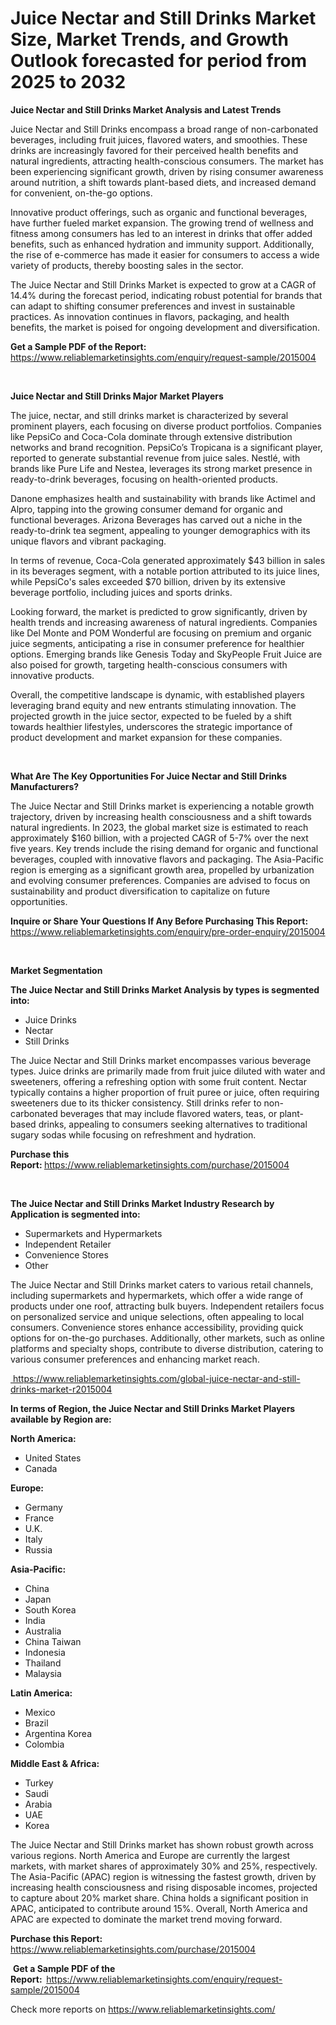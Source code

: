 <p><h1>Juice Nectar and Still Drinks Market Size, Market Trends, and Growth Outlook forecasted for period from 2025 to 2032</h1></p><p><strong>Juice Nectar and Still Drinks Market Analysis and Latest Trends</strong></p>
<p><p>Juice Nectar and Still Drinks encompass a broad range of non-carbonated beverages, including fruit juices, flavored waters, and smoothies. These drinks are increasingly favored for their perceived health benefits and natural ingredients, attracting health-conscious consumers. The market has been experiencing significant growth, driven by rising consumer awareness around nutrition, a shift towards plant-based diets, and increased demand for convenient, on-the-go options.</p><p>Innovative product offerings, such as organic and functional beverages, have further fueled market expansion. The growing trend of wellness and fitness among consumers has led to an interest in drinks that offer added benefits, such as enhanced hydration and immunity support. Additionally, the rise of e-commerce has made it easier for consumers to access a wide variety of products, thereby boosting sales in the sector.</p><p>The Juice Nectar and Still Drinks Market is expected to grow at a CAGR of 14.4% during the forecast period, indicating robust potential for brands that can adapt to shifting consumer preferences and invest in sustainable practices. As innovation continues in flavors, packaging, and health benefits, the market is poised for ongoing development and diversification.</p></p>
<p><strong>Get a Sample PDF of the Report:&nbsp;</strong> <a href="https://www.reliablemarketinsights.com/enquiry/request-sample/2015004?utm_campaign=2136&utm_medium=2&utm_source=Github&utm_content=ia&utm_term=14022025&utm_id=juice-nectar-and-still-drinks">https://www.reliablemarketinsights.com/enquiry/request-sample/2015004</a></p>
<p>&nbsp;</p>
<p><strong>Juice Nectar and Still Drinks Major Market Players</strong></p>
<p><p>The juice, nectar, and still drinks market is characterized by several prominent players, each focusing on diverse product portfolios. Companies like PepsiCo and Coca-Cola dominate through extensive distribution networks and brand recognition. PepsiCo’s Tropicana is a significant player, reported to generate substantial revenue from juice sales. Nestlé, with brands like Pure Life and Nestea, leverages its strong market presence in ready-to-drink beverages, focusing on health-oriented products.</p><p>Danone emphasizes health and sustainability with brands like Actimel and Alpro, tapping into the growing consumer demand for organic and functional beverages. Arizona Beverages has carved out a niche in the ready-to-drink tea segment, appealing to younger demographics with its unique flavors and vibrant packaging. </p><p>In terms of revenue, Coca-Cola generated approximately $43 billion in sales in its beverages segment, with a notable portion attributed to its juice lines, while PepsiCo's sales exceeded $70 billion, driven by its extensive beverage portfolio, including juices and sports drinks. </p><p>Looking forward, the market is predicted to grow significantly, driven by health trends and increasing awareness of natural ingredients. Companies like Del Monte and POM Wonderful are focusing on premium and organic juice segments, anticipating a rise in consumer preference for healthier options. Emerging brands like Genesis Today and SkyPeople Fruit Juice are also poised for growth, targeting health-conscious consumers with innovative products.</p><p>Overall, the competitive landscape is dynamic, with established players leveraging brand equity and new entrants stimulating innovation. The projected growth in the juice sector, expected to be fueled by a shift towards healthier lifestyles, underscores the strategic importance of product development and market expansion for these companies.</p></p>
<p>&nbsp;</p>
<p><strong>What Are The Key Opportunities For Juice Nectar and Still Drinks Manufacturers?</strong></p>
<p><p>The Juice Nectar and Still Drinks market is experiencing a notable growth trajectory, driven by increasing health consciousness and a shift towards natural ingredients. In 2023, the global market size is estimated to reach approximately $160 billion, with a projected CAGR of 5-7% over the next five years. Key trends include the rising demand for organic and functional beverages, coupled with innovative flavors and packaging. The Asia-Pacific region is emerging as a significant growth area, propelled by urbanization and evolving consumer preferences. Companies are advised to focus on sustainability and product diversification to capitalize on future opportunities.</p></p>
<p><strong>Inquire or Share Your Questions If Any Before Purchasing This Report:</strong> <a href="https://www.reliablemarketinsights.com/enquiry/pre-order-enquiry/2015004?utm_campaign=2136&utm_medium=2&utm_source=Github&utm_content=ia&utm_term=14022025&utm_id=juice-nectar-and-still-drinks">https://www.reliablemarketinsights.com/enquiry/pre-order-enquiry/2015004</a></p>
<p>&nbsp;</p>
<p><strong>Market Segmentation</strong></p>
<p><strong>The Juice Nectar and Still Drinks Market Analysis by types is segmented into:</strong></p>
<p><ul><li>Juice Drinks</li><li>Nectar</li><li>Still Drinks</li></ul></p>
<p><p>The Juice Nectar and Still Drinks market encompasses various beverage types. Juice drinks are primarily made from fruit juice diluted with water and sweeteners, offering a refreshing option with some fruit content. Nectar typically contains a higher proportion of fruit puree or juice, often requiring sweeteners due to its thicker consistency. Still drinks refer to non-carbonated beverages that may include flavored waters, teas, or plant-based drinks, appealing to consumers seeking alternatives to traditional sugary sodas while focusing on refreshment and hydration.</p></p>
<p><strong>Purchase this Report:&nbsp;</strong><a href="https://www.reliablemarketinsights.com/purchase/2015004?utm_campaign=2136&utm_medium=2&utm_source=Github&utm_content=ia&utm_term=14022025&utm_id=juice-nectar-and-still-drinks">https://www.reliablemarketinsights.com/purchase/2015004</a></p>
<p>&nbsp;</p>
<p><strong>The Juice Nectar and Still Drinks Market Industry Research by Application is segmented into:</strong></p>
<p><ul><li>Supermarkets and Hypermarkets</li><li>Independent Retailer</li><li>Convenience Stores</li><li>Other</li></ul></p>
<p><p>The Juice Nectar and Still Drinks market caters to various retail channels, including supermarkets and hypermarkets, which offer a wide range of products under one roof, attracting bulk buyers. Independent retailers focus on personalized service and unique selections, often appealing to local consumers. Convenience stores enhance accessibility, providing quick options for on-the-go purchases. Additionally, other markets, such as online platforms and specialty shops, contribute to diverse distribution, catering to various consumer preferences and enhancing market reach.</p></p>
<p><a href="https://www.reliablemarketinsights.com/global-juice-nectar-and-still-drinks-market-r2015004?utm_campaign=2136&utm_medium=2&utm_source=Github&utm_content=ia&utm_term=14022025&utm_id=juice-nectar-and-still-drinks">&nbsp;https://www.reliablemarketinsights.com/global-juice-nectar-and-still-drinks-market-r2015004</a></p>
<p><strong>In terms of Region, the Juice Nectar and Still Drinks Market Players available by Region are:</strong></p>
<p>
    <p> <strong> North America: </strong>
        <ul>
            <li>United States</li>
            <li>Canada</li>
        </ul>
        </p> 
    <p> <strong> Europe: </strong>
        <ul>
            <li>Germany</li>
            <li>France</li>
            <li>U.K.</li>
            <li>Italy</li>
            <li>Russia</li>
        </ul>
        </p> 
    <p> <strong> Asia-Pacific: </strong>
        <ul>
            <li>China</li>
            <li>Japan</li>
            <li>South Korea</li>
            <li>India</li>
            <li>Australia</li>
            <li>China Taiwan</li>
            <li>Indonesia</li>
            <li>Thailand</li>
            <li>Malaysia</li>
        </ul>
        </p> 
    <p> <strong> Latin America: </strong>
        <ul>
            <li>Mexico</li>
            <li>Brazil</li>
            <li>Argentina Korea</li>
            <li>Colombia</li>
        </ul>
        </p> 
    <p> <strong> Middle East & Africa: </strong>
        <ul>
            <li>Turkey</li>
            <li>Saudi</li>
            <li>Arabia</li>
            <li>UAE</li>
            <li>Korea</li>
        </ul>
    </p>
    </p>
<p><p>The Juice Nectar and Still Drinks market has shown robust growth across various regions. North America and Europe are currently the largest markets, with market shares of approximately 30% and 25%, respectively. The Asia-Pacific (APAC) region is witnessing the fastest growth, driven by increasing health consciousness and rising disposable incomes, projected to capture about 20% market share. China holds a significant position in APAC, anticipated to contribute around 15%. Overall, North America and APAC are expected to dominate the market trend moving forward.</p></p>
<p><strong>Purchase this Report: </strong><a href="https://www.reliablemarketinsights.com/purchase/2015004?utm_campaign=2136&utm_medium=2&utm_source=Github&utm_content=ia&utm_term=14022025&utm_id=juice-nectar-and-still-drinks">https://www.reliablemarketinsights.com/purchase/2015004</a></p>
<p>&nbsp;<strong>Get a Sample PDF of the Report:&nbsp;&nbsp;</strong><a href="https://www.reliablemarketinsights.com/enquiry/request-sample/2015004?utm_campaign=2136&utm_medium=2&utm_source=Github&utm_content=ia&utm_term=14022025&utm_id=juice-nectar-and-still-drinks">https://www.reliablemarketinsights.com/enquiry/request-sample/2015004</a></p>
<p><strong></strong></p>
<p>Check more reports on <a href="https://www.reliablemarketinsights.com/?utm_campaign=2136&utm_medium=2&utm_source=Github&utm_content=ia&utm_term=14022025&utm_id=juice-nectar-and-still-drinks">https://www.reliablemarketinsights.com/</a></p>